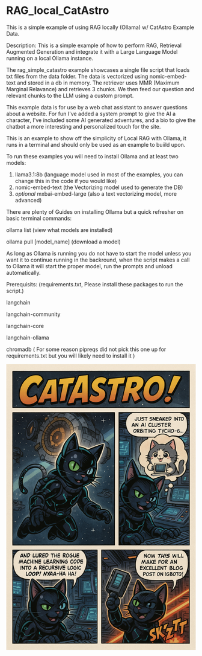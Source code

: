 # RAG_local_CatAstro
This is a simple example of using RAG locally (Ollama) w/ CatAstro Example Data.

Description:
This is a simple example of how to perform RAG, Retrieval Augmented Generation and integrate it with a Large Language Model
running on a local Ollama instance.

The rag_simple_catastro example showcases a single file script that loads txt files from the data folder.
The data is vectorized using nomic-embed-text and stored in a db in memory.
The retriever uses MMR (Maximum Marginal Relavance) and retrieves 3 chunks.
We then feed our question and relevant chunks to the LLM using a custom prompt.

This example data is for use by a web chat assistant to answer questions about a website.
For fun I've added a system prompt to give the AI a character, I've included some AI generated adventures,
and a bio to give the chatbot a more interesting and personalized touch for the site.

This is an example to show off the simplicity of Local RAG with Ollama, it runs in a terminal and should only be 
used as an example to buiild upon.

To run these examples you will need to install Ollama and at least two models:
1) llama3.1:8b (language model used in most of the examples, you can change this in the code if you would like)
2) nomic-embed-text (the Vectorizing model used to generate the DB)
3) *optional* mxbai-embed-large (also a text vectorizing model, more advanced)

There are plenty of Guides on installing Ollama but a quick refresher on basic terminal commands:

ollama list (view what models are installed)

ollama pull [model_name] (download a model)

As long as Ollama is running you do not have to start the model unless you want it to continue running in the backround,
when the script makes a call to Ollama it will start the  proper model, run the prompts and unload automatically.

Prerequisits: (requirements.txt, Please install these packages to run the script.)

langchain

langchain-community

langchain-core

langchain-ollama

chromadb ( For some reason pipreqs did not pick this one up for requirements.txt but you will likely need to install it )


![alt text](https://github.com/L30N1Dz/RAG_local_CatAstro/blob/main/CatAstro's_Space_Adventures.png?raw=true)

